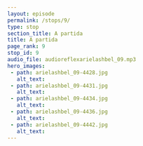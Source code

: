 ```yaml
---
layout: episode
permalink: /stops/9/
type: stop
section_title: A partida
title: A partida
page_rank: 9
stop_id: 9
audio_file: audioreflexarielashbel_09.mp3
hero_images:
 - path: arielashbel_09-4428.jpg
   alt_text: 
 - path: arielashbel_09-4431.jpg
   alt_text: 
 - path: arielashbel_09-4434.jpg
   alt_text: 
 - path: arielashbel_09-4436.jpg
   alt_text: 
 - path: arielashbel_09-4442.jpg
   alt_text: 
---
```

